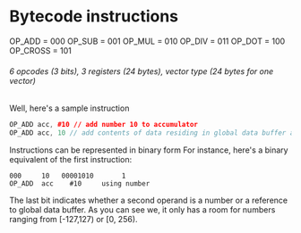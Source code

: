 # Bytecode instructions

OP_ADD = 000
OP_SUB = 001
OP_MUL = 010
OP_DIV = 011
OP_DOT = 100
OP_CROSS = 101

###### 6 opcodes (3 bits), 3 registers (24 bytes), vector type (24 bytes for one vector)

Well, here's a sample instruction
```c++
OP_ADD acc, #10 // add number 10 to accumulator
OP_ADD acc, 10 // add contents of data residing in global data buffer accessed using index 10
```
Instructions can be represented in binary form
For instance, here's a binary equivalent  of the first instruction:
```
000     10   00001010       1
OP_ADD  acc    #10     using number
```

The last bit indicates whether a second operand is a number or a reference to global data buffer. As you can see we, it only has a room for numbers ranging from [-127,127) or [0, 256).
